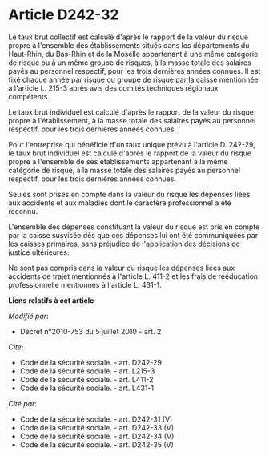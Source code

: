 # Article D242-32

Le taux brut collectif est calculé d'après le rapport de la valeur du risque propre à l'ensemble des établissements situés
dans les départements du Haut-Rhin, du Bas-Rhin et de la Moselle appartenant à une même catégorie de risque ou à un même
groupe de risques, à la masse totale des salaires payés au personnel respectif, pour les trois dernières années connues. Il
est fixé chaque année par risque ou groupe de risque par la caisse mentionnée à l'article L. 215-3 après avis des comités
techniques régionaux compétents. 

Le taux brut individuel est calculé d'après le rapport de la valeur du risque propre à l'établissement, à la masse totale des
salaires payés au personnel respectif, pour les trois dernières années connues. 

Pour l'entreprise qui bénéficie d'un taux unique prévu à l'article D. 242-29, le taux brut individuel est calculé d'après le
rapport de la valeur du risque propre à l'ensemble de ses établissements appartenant à la même catégorie de risque, à la
masse totale des salaires payés au personnel respectif, pour les trois dernières années connues. 

Seules sont prises en compte dans la valeur du risque les dépenses liées aux accidents et aux maladies dont le caractère
professionnel a été reconnu.

L'ensemble des dépenses constituant la valeur du risque est pris en compte par la caisse susvisée dès que ces dépenses lui
ont été communiquées par les caisses primaires, sans préjudice de l'application des décisions de justice ultérieures. 

Ne sont pas compris dans la valeur du risque les dépenses liées aux accidents de trajet mentionnés à l'article L. 411-2 et
les frais de rééducation professionnelle mentionnés à l'article L. 431-1.

**Liens relatifs à cet article**

_Modifié par_:

  - Décret n°2010-753 du 5 juillet 2010 - art. 2

_Cite_:

  - Code de la sécurité sociale. - art. D242-29
  - Code de la sécurité sociale. - art. L215-3
  - Code de la sécurité sociale. - art. L411-2
  - Code de la sécurité sociale. - art. L431-1

_Cité par_:

  - Code de la sécurité sociale. - art. D242-31 (V)
  - Code de la sécurité sociale. - art. D242-33 (V)
  - Code de la sécurité sociale. - art. D242-34 (V)
  - Code de la sécurité sociale. - art. D242-35 (V)

